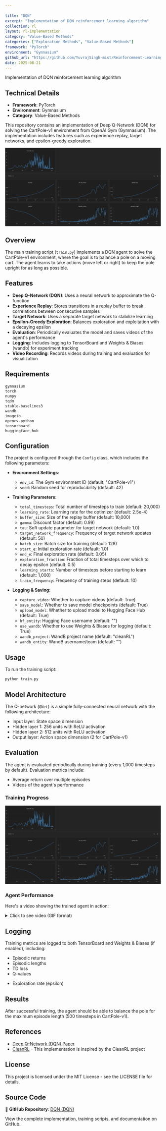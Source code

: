 ```yaml
---

title: "DQN"
excerpt: "Implementation of DQN reinforcement learning algorithm"
collection: rl
layout: rl-implementation
category: "Value-Based Methods"
categories: ["Exploration Methods", "Value-Based Methods"]
framework: "PyTorch"
environment: "Gymnasium"
github_url: "https://github.com/YuvrajSingh-mist/Reinforcement-Learning/tree/master/DQN"
date: 2025-08-21
---
```



Implementation of DQN reinforcement learning algorithm

## Technical Details
- **Framework**: PyTorch
- **Environment**: Gymnasium
- **Category**: Value-Based Methods


This repository contains an implementation of Deep Q-Network (DQN) for solving the CartPole-v1 environment from OpenAI Gym (Gymnasium). The implementation includes features such as experience replay, target networks, and epsilon-greedy exploration.

![CartPole DQN Training Visualization](https://raw.githubusercontent.com/YuvrajSingh-mist/Reinforcement-Learning/master/DQN/images/image.png)

## Overview

The main training script (`train.py`) implements a DQN agent to solve the CartPole-v1 environment, where the goal is to balance a pole on a moving cart. The agent learns to take actions (move left or right) to keep the pole upright for as long as possible.

## Features

- **Deep Q-Network (DQN)**: Uses a neural network to approximate the Q-function
- **Experience Replay**: Stores transitions in a replay buffer to break correlations between consecutive samples
- **Target Network**: Uses a separate target network to stabilize learning
- **Epsilon-Greedy Exploration**: Balances exploration and exploitation with a decaying epsilon
- **Evaluation**: Periodically evaluates the model and saves videos of the agent's performance
- **Logging**: Includes logging to TensorBoard and Weights & Biases (wandb) for experiment tracking
- **Video Recording**: Records videos during training and evaluation for visualization

## Requirements

```
gymnasium
torch
numpy
tqdm
stable-baselines3
wandb
imageio
opencv-python
tensorboard
huggingface_hub
```

## Configuration

The project is configured through the `Config` class, which includes the following parameters:

- **Environment Settings**:
  - `env_id`: The Gym environment ID (default: "CartPole-v1")
  - `seed`: Random seed for reproducibility (default: 42)

- **Training Parameters**:
  - `total_timesteps`: Total number of timesteps to train (default: 20,000)
  - `learning_rate`: Learning rate for the optimizer (default: 2.5e-4)
  - `buffer_size`: Size of the replay buffer (default: 10,000)
  - `gamma`: Discount factor (default: 0.99)
  - `tau`: Soft update parameter for target network (default: 1.0)
  - `target_network_frequency`: Frequency of target network updates (default: 50)
  - `batch_size`: Batch size for training (default: 128)
  - `start_e`: Initial exploration rate (default: 1.0)
  - `end_e`: Final exploration rate (default: 0.05)
  - `exploration_fraction`: Fraction of total timesteps over which to decay epsilon (default: 0.5)
  - `learning_starts`: Number of timesteps before starting to learn (default: 1,000)
  - `train_frequency`: Frequency of training steps (default: 10)

- **Logging & Saving**:
  - `capture_video`: Whether to capture videos (default: True)
  - `save_model`: Whether to save model checkpoints (default: True)
  - `upload_model`: Whether to upload model to Hugging Face Hub (default: True)
  - `hf_entity`: Hugging Face username (default: "")
  - `use_wandb`: Whether to use Weights & Biases for logging (default: True)
  - `wandb_project`: WandB project name (default: "cleanRL")
  - `wandb_entity`: WandB username/team (default: "")

## Usage

To run the training script:

```bash
python train.py
```

## Model Architecture

The Q-network (`QNet`) is a simple fully-connected neural network with the following architecture:
- Input layer: State space dimension
- Hidden layer 1: 256 units with ReLU activation
- Hidden layer 2: 512 units with ReLU activation
- Output layer: Action space dimension (2 for CartPole-v1)

## Evaluation

The agent is evaluated periodically during training (every 1,000 timesteps by default). Evaluation metrics include:
- Average return over multiple episodes
- Videos of the agent's performance


### Training Progress

![CartPole DQN Training Visualization](https://raw.githubusercontent.com/YuvrajSingh-mist/Reinforcement-Learning/master/DQN/images/image.png)

### Agent Performance

Here's a video showing the trained agent in action:

<details>
  <summary>Click to see video (GIF format)</summary>
  
  <!-- <!-- ![CartPole Agent Performance](https://raw.githubusercontent.com/YuvrajSingh-mist/Reinforcement-Learning/master/DQN/images/final.mp4) -->
  
![CartPole Demo](https://raw.githubusercontent.com/YuvrajSingh-mist/Reinforcement-Learning/master/DQN/images/cartpole_demo.gif) -->
  
</details>




## Logging

Training metrics are logged to both TensorBoard and Weights & Biases (if enabled), including:
- Episodic returns
- Episodic lengths
- TD loss
- Q-values
<!-- - Steps per second (SPS) -->
- Exploration rate (epsilon)

## Results

After successful training, the agent should be able to balance the pole for the maximum episode length (500 timesteps in CartPole-v1).

## References

- [Deep Q-Network (DQN) Paper](https://www.nature.com/articles/nature14236)
- [CleanRL](https://github.com/vwxyzjn/cleanrl) - This implementation is inspired by the CleanRL project

## License

This project is licensed under the MIT License - see the LICENSE file for details.


## Source Code
📁 **GitHub Repository**: [DQN (DQN)](https://github.com/YuvrajSingh-mist/Reinforcement-Learning/tree/master/DQN)

View the complete implementation, training scripts, and documentation on GitHub.
